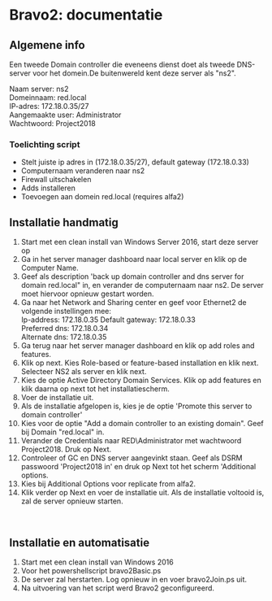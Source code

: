 # Bravo2: documentatie

## Algemene info

Een tweede Domain controller die eveneens dienst doet als tweede DNS-server voor het domein.De buitenwereld kent deze server als "ns2".

Naam server: ns2 <br>
Domeinnaam: red.local <br>
IP-adres: 172.18.0.35/27<br>
Aangemaakte user: Administrator <br>
Wachtwoord: Project2018 <br>

### Toelichting script
- Stelt juiste ip adres in (172.18.0.35/27), default gateway (172.18.0.33) <br>
- Computernaam veranderen naar ns2 <br>
- Firewall uitschakelen
- Adds installeren <br>
- Toevoegen aan domein red.local (requires alfa2) <br>

## Installatie handmatig
1. Start met een clean install van Windows Server 2016, start deze server op
2. Ga in het server manager dashboard naar local server en klik op de Computer Name.
3. Geef als description 'back up domain controller and dns server for domain red.local" in, en verander de computernaam naar ns2. De server moet hiervoor opnieuw gestart worden.
4. Ga naar het Network and Sharing center en geef voor Ethernet2 de volgende instellingen mee: <br>
  Ip-address: 172.18.0.35 
  Default gateway: 172.18.0.33  <br>
  Preferred dns: 172.18.0.34 <br>
  Alternate dns: 172.18.0.35 <br>
5. Ga terug naar het server manager dashboard en klik op add roles and features. 
6. Klik op next. Kies Role-based or feature-based installation en klik next. Selecteer NS2 als server en klik next.
7. Kies de optie Active Directory Domain Services. Klik op add features en klik daarna op next tot het installatiescherm.
8. Voer de installatie uit.
9. Als de installatie afgelopen is, kies je de optie 'Promote this server to domain controller'
10. Kies voor de optie "Add a domain controller to an existing domain". Geef bij Domain "red.local" in. 
11. Verander de Credentials naar RED\Administrator met wachtwoord Project2018. Druk op Next.
12. Controleer of GC en DNS server aangevinkt staan. Geef als DSRM passwoord 'Project2018 in' en druk op Next tot het scherm 'Additional options.
13. Kies bij Additional Options voor replicate from alfa2.
14. Klik verder op Next en voer de installatie uit. Als de installatie voltooid is, zal de server opnieuw starten.
<br>

## Installatie en automatisatie 
1. Start met een clean install van Windows 2016
2. Voor het powershellscript bravo2Basic.ps <br>
3. De server zal herstarten. Log opnieuw in en voer bravo2Join.ps uit.
4. Na uitvoering van het script werd Bravo2 geconfigureerd.
